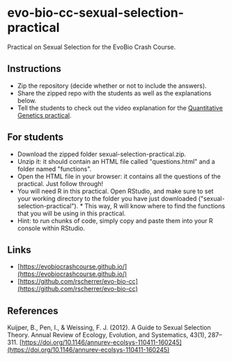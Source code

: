# evo-bio-cc-sexual-selection-practical

Practical on Sexual Selection for the EvoBio Crash Course.

## Instructions

* Zip the repository (decide whether or not to include the answers).
* Share the zipped repo with the students as well as the explanations below.
* Tell the students to check out the video explanation for the [Quantitative Genetics practical](https://github.com/rscherrer/evo-bio-cc-quantitative-genetics-practical).

## For students

* Download the zipped folder sexual-selection-practical.zip.
* Unzip it: it should contain an HTML file called "questions.html" and a folder named "functions".
* Open the HTML file in your browser: it contains all the questions of the practical. Just follow through!
* You will need R in this practical. Open RStudio, and make sure to set your working directory to the folder you have just downloaded ("sexual-selection-practical"). * This way, R will know where to find the functions that you will be using in this practical.
* Hint: to run chunks of code, simply copy and paste them into your R console within RStudio.

## Links

* [https://evobiocrashcourse.github.io/](https://evobiocrashcourse.github.io/)
* [https://github.com/rscherrer/evo-bio-cc](https://github.com/rscherrer/evo-bio-cc)

## References

Kuijper, B., Pen, I., & Weissing, F. J. (2012). A Guide to Sexual Selection Theory. Annual Review of Ecology, Evolution, and Systematics, 43(1), 287–311. [https://doi.org/10.1146/annurev-ecolsys-110411-160245](https://doi.org/10.1146/annurev-ecolsys-110411-160245)